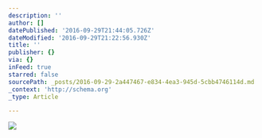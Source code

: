 ```yaml
---
description: ''
author: []
datePublished: '2016-09-29T21:44:05.726Z'
dateModified: '2016-09-29T21:22:56.930Z'
title: ''
publisher: {}
via: {}
inFeed: true
starred: false
sourcePath: _posts/2016-09-29-2a447467-e834-4ea3-945d-5cbb4746114d.md
_context: 'http://schema.org'
_type: Article

---
```

![](https://the-grid-user-content.s3-us-west-2.amazonaws.com/24beb845-5fd2-43bf-9373-275d012966dc.jpg)